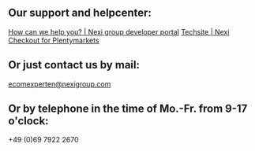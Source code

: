 ## Our support and helpcenter:
[How can we help you? | Nexi group developer portal](https://developer.nexigroup.com/nexi-checkout/en-EU/support/)
[Techsite | Nexi Checkout for Plentymarkets](https://developer.nexigroup.com/nets-easy/en-EU/docs/nets-easy-for-plentymarkets/)
## Or just contact us by mail:
ecomexperten@nexigroup.com

## Or by telephone in the time of Mo.-Fr. from 9-17 o'clock:
+49 (0)69 7922 2670